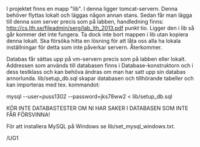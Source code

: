 I projektet finns en mapp "lib". I denna ligger tomcat-servern. Denna behöver flyttas lokalt och läggas någon annan stans. Sedan får man lägga till denna som server precis som på labben, handledning finns: http://cs.lth.se/fileadmin/serg/lab_lth_2013.pdf punkt tio. Ligger den i lib så går kommer det inte fungera. Ta dock inte bort mappen i lib utan kopiera denna lokalt. Ska försöka hitta en lösning för att låta oss alla ha lokala inställningar för detta som inte påverkar servern. Återkommer. 

Databas får sättas upp på vm-servern precis som på labben eller lokalt. Addressen som används till databasen finns i Database-konstruktorn och i dess testklass och kan behöva ändras om man har satt upp sin databas annorlunda. lib/setup_db.sql skapar databasen och tillhörande tabeller och kan importeras med tex. kommandot:

  mysql --user=puss1302 --password=jks78ww2 < lib/setup_db.sql

KÖR INTE DATABASTESTER OM NI HAR SAKER I DATABASEN SOM INTE FÅR FÖRSVINNA!

För att installera MySQL på Windows se lib/set_mysql_windows.txt.

/UG1